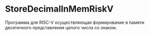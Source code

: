 # StoreDecimalInMemRiskV
Программа для RISC-V осуществляющая формирование в памяти десятичного представления целого числа со знаком.
